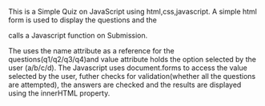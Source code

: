This is a Simple Quiz on JavaScript using html,css,javascript.
A simple html form is used to display the questions and the <form> calls a Javascript function on Submission.

The <form> uses the name attribute as a reference for the questions(q1/q2/q3/q4)and value attribute holds the option selected by the user (a/b/c/d).
The Javascript uses document.forms to access the value selected by the user, futher checks for validation(whether all the questions are attempted), the answers are checked and the results are displayed using the innerHTML property.

